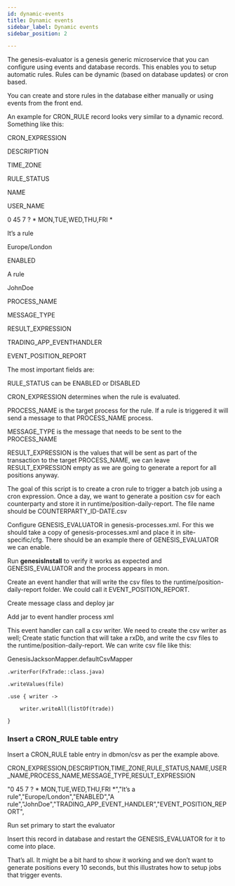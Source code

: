```yaml
---
id: dynamic-events
title: Dynamic events
sidebar_label: Dynamic events 
sidebar_position: 2

---
```

The genesis-evaluator is a genesis generic microservice that you can configure using events and database records. This enables you to setup automatic rules. Rules can be dynamic (based on database updates) or cron based. 

You can create and store rules in the database either manually or using events from the front end. 

An example for CRON_RULE record looks very similar to a dynamic record. Something like this: 

CRON_EXPRESSION 

DESCRIPTION 

TIME_ZONE 

RULE_STATUS 

NAME 

USER_NAME 

0 45 7 ? * MON,TUE,WED,THU,FRI * 

It’s a rule 

Europe/London 

ENABLED 

A rule 

JohnDoe 

PROCESS_NAME 

MESSAGE_TYPE 

RESULT_EXPRESSION 

TRADING_APP_EVENTHANDLER 

EVENT_POSITION_REPORT 

The most important fields are: 

RULE_STATUS can be ENABLED or DISABLED 

CRON_EXPRESSION determines when the rule is evaluated. 

PROCESS_NAME is the target process for the rule. If a rule is triggered it will send a message to that PROCESS_NAME process. 

MESSAGE_TYPE is the message that needs to be sent to the PROCESS_NAME 

RESULT_EXPRESSION is the values that will be sent as part of the transaction to the target PROCESS_NAME, we can leave RESULT_EXPRESSION empty as we are going to generate a report for all positions anyway. 

The goal of this script is to create a cron rule to trigger a batch job using a cron expression. Once a day, we want to generate a position csv for each counterparty and store it in runtime/position-daily-report. The file name should be COUNTERPARTY_ID-DATE.csv 

Configure GENESIS_EVALUATOR in genesis-processes.xml. For this we should take a copy of genesis-processes.xml and place it in site-specific/cfg. There should be an example there of GENESIS_EVALUATOR we can enable. 

Run **genesisInstall** to verify it works as expected and GENESIS_EVALUATOR and the process appears in mon. 

Create an event handler that will write the csv files to the runtime/position-daily-report folder. We could call it EVENT_POSITION_REPORT. 

Create message class and deploy jar 

Add jar to event handler process xml 

This event handler can call a csv writer. We need to create the csv writer as well; Create static function that will take a rxDb, and write the csv files to the runtime/position-daily-report. We can write csv file like this:  

GenesisJacksonMapper.defaultCsvMapper 

    .writerFor(FxTrade::class.java) 

    .writeValues(file) 

    .use { writer -> 

        writer.writeAll(listOf(trade)) 

    } 

### Insert a CRON_RULE table entry

Insert a CRON_RULE table entry in dbmon/csv as per the example above. 

CRON_EXPRESSION,DESCRIPTION,TIME_ZONE,RULE_STATUS,NAME,USER_NAME,PROCESS_NAME,MESSAGE_TYPE,RESULT_EXPRESSION 

"0 45 7 ? * MON,TUE,WED,THU,FRI *","It’s a rule","Europe/London","ENABLED","A rule","JohnDoe","TRADING_APP_EVENT_HANDLER","EVENT_POSITION_REPORT", 

Run set primary to start the evaluator 

Insert this record in database and restart the GENESIS_EVALUATOR for it to come into place. 

That’s all. It might be a bit hard to show it working and we don’t want to generate positions every 10 seconds, but this illustrates how to setup jobs that trigger events.